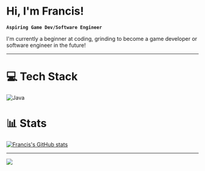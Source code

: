 # Hi, I'm Francis!

**`Aspiring Game Dev/Software Engineer`**

I'm currently a beginner at coding, grinding to become a game developer or software engineer in the future!

---
# 💻 Tech Stack
![Java](https://img.shields.io/badge/java-%23ED8B00.svg?style=for-the-badge&logo=openjdk&logoColor=white)

# 📊 Stats
[![Francis's GitHub stats](https://github-readme-stats.vercel.app/api?username=Prans-dev&show_icons=true&theme=radical)
](https://github.com/anuraghazra/github-readme-stats)

---
[![](https://visitcount.itsvg.in/api?id=Prans-dev&icon=0&color=0)](https://visitcount.itsvg.in)

<!-- Proudly created with GPRM ( https://gprm.itsvg.in ) -->

